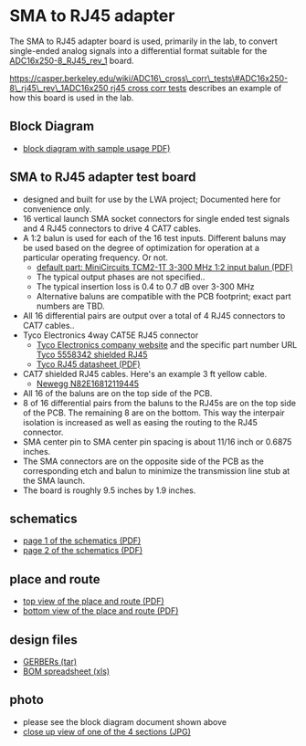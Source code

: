 # SMA to RJ45 adapter

The SMA to RJ45 adapter board is used, primarily in the lab, to convert
single-ended analog signals into a differential format suitable for the
[ADC16x250-8\_RJ45\_rev\_1](../../Mezzanine_Boards/ADCs/ADC16x250-8/ADC16x250-8_RJ45_rev_1/README.md)
board.

[https://casper.berkeley.edu/wiki/ADC16\_cross\_corr\_tests\#ADC16x250-8\_rj45\_rev\_1ADC16x250 rj45 cross corr
tests](https://casper.berkeley.edu/wiki/ADC16_cross_corr_tests#ADC16x250-8_rj45_rev_1_ADC16x250_rj45_cross_corr_tests)
describes an example of how this board is used in the lab.

## Block Diagram

- [block diagram with sample usage PDF)](block_diagrams/SMA_to_RJ45_2013jun07.pdf)

## SMA to RJ45 adapter test board

- designed and built for use by the LWA project; Documented here for
  convenience only.
- 16 vertical launch SMA socket connectors for single ended test
  signals and 4 RJ45 connectors to drive 4 CAT7 cables.
- A 1:2 balun is used for each of the 16 test inputs. Different baluns
  may be used based on the degree of optimization for operation at a
  particular operating frequency. Or not.
    - [default part: MiniCircuits TCM2-1T 3-300 MHz 1:2 input balun (PDF)](datasheets/TCM2-1T+.pdf)
    - The typical output phases are not specified..
    - The typical insertion loss is 0.4 to 0.7 dB over 3-300 MHz
    - Alternative baluns are compatible with the PCB footprint; exact
      part numbers are TBD.
- All 16 differential pairs are output over a total of 4 RJ45
  connectors to CAT7 cables..
- Tyco Electronics 4way CAT5E RJ45 connector
    - [Tyco Electronics company website](http://www.te.com/) and the
      specific part number URL [Tyco 5558342 shielded RJ45](http://www.te.com/catalog/pn/en/5558342-1)
    - [Tyco RJ45 datasheet (PDF)](datasheets/Tyco_5558342_drawing.pdf)
- CAT7 shielded RJ45 cables. Here's an example 3 ft yellow cable.
    - [Newegg N82E16812119445](http://www.newegg.com/Product/Product.aspx?Item=N82E16812119445)
- All 16 of the baluns are on the top side of the PCB.
- 8 of 16 differential pairs from the baluns to the RJ45s are on the
  top side of the PCB. The remaining 8 are on the bottom. This way the
  interpair isolation is increased as well as easing the routing to
  the RJ45 connector.
- SMA center pin to SMA center pin spacing is about 11/16 inch or
  0.6875 inches.
- The SMA connectors are on the opposite side of the PCB as the
  corresponding etch and balun to minimize the transmission line stub
  at the SMA launch.
- The board is roughly 9.5 inches by 1.9 inches.

## schematics

- [page 1 of the schematics (PDF)](schematics/SMA_to_RJ45_schematics_1.pdf)
- [page 2 of the schematics (PDF)](schematics/SMA_to_RJ45_schematics_2.pdf)

## place and route

- [top view of the place and route (PDF)](place_and_route/SMA_to_RJ45_PandR_top.pdf)
- [bottom view of the place and route (PDF)](place_and_route/SMA_to_RJ45_PandR_bottom.pdf)

## design files

- [GERBERs (tar)](gerbers/SMA_to_RJ45_gerber.tar)
- [BOM spreadsheet (xls)](BOM/SMA_to_RJ45_BOM.xls)

## photo

- please see the block diagram document shown above
- [close up view of one of the 4 sections (JPG)](photos/SMA_to_RJ45_upclose.JPG)
